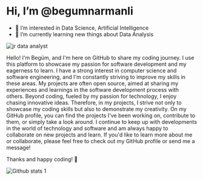  # Hi, I’m @begumnarmanli
- 👀 I’m interested in Data Science, Artificial Intelligence
- 🌱 I’m currently learning new things about Data Analysis

![jr data analyst](https://github.com/begumnarmanli/begumnarmanli/assets/159467416/9f29e21a-a6f1-4dd0-916f-783da9c91753)

Hello! I'm Begüm, and I'm here on GitHub to share my coding journey. I use this platform to showcase my passion for software development and my eagerness to learn.
I have a strong interest in computer science and software engineering, and I'm constantly striving to improve my skills in these areas.
My projects are often open source, aimed at sharing my experiences and learnings in the software development process with others.
Beyond coding, fueled by my passion for technology, I enjoy chasing innovative ideas. Therefore, in my projects, I strive not only to showcase my coding skills but also to demonstrate my creativity.
On my GitHub profile, you can find the projects I've been working on, contribute to them, or simply take a look around.
I continue to keep up with developments in the world of technology and software and am always happy to collaborate on new projects and learn.
If you'd like to learn more about me or collaborate, please feel free to check out my GitHub profile or send me a message!

Thanks and happy coding! 🤩



![Github stats 1](https://github-readme-stats.vercel.app/api?username=begumnarmanli&show_icons=true&theme=radical) 

<!---
begumnarmanli/begumnarmanli is a ✨ special ✨ repository because its `README.md` (this file) appears on your GitHub profile.
You can click the Preview link to take a look at your changes.
--->
